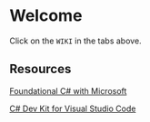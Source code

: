 # Welcome
Click on the `WIKI` in the tabs above.

## Resources

[Foundational C# with Microsoft](https://www.freecodecamp.org/learn/foundational-c-sharp-with-microsoft/)

[C# Dev Kit for Visual Studio Code](https://devblogs.microsoft.com/visualstudio/announcing-csharp-dev-kit-for-visual-studio-code/)
